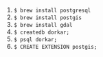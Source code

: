 1. `$ brew install postgresql`
2. `$ brew install postgis`
3. `$ brew install gdal`
4. `$ createdb dorkar;`
5. `$ psql dorkar;`
6. `$ CREATE EXTENSION postgis;` 
